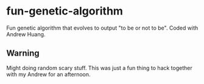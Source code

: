 # fun-genetic-algorithm
Fun genetic algorithm that evolves to output "to be or not to be". Coded with Andrew Huang.

## Warning

Might doing random scary stuff. This was just a fun thing to hack together with my Andrew for an afternoon.
